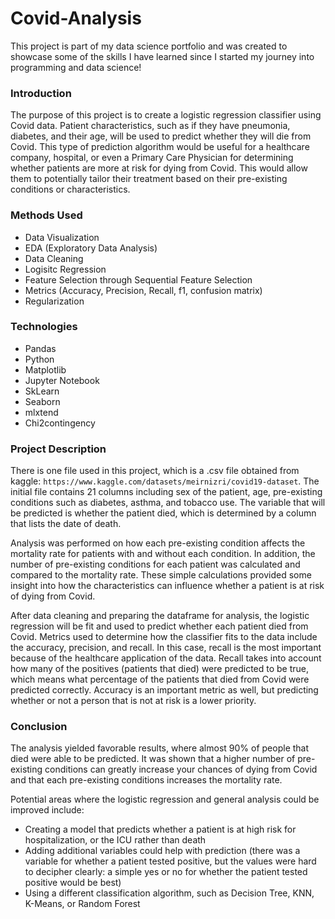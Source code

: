 # Covid-Analysis
This project is part of my data science portfolio and was created to showcase some of the skills I have learned since I started my journey into programming and data science!

### Introduction

The purpose of this project is to create a logistic regression classifier using Covid data. Patient characteristics, such as if they have pneumonia, diabetes, and their age, will be used to predict whether they will die from Covid. This type of prediction algorithm would be useful for a healthcare company, hospital, or even a Primary Care Physician for determining whether patients are more at risk for dying from Covid. This would allow them to potentially tailor their treatment based on their pre-existing conditions or characteristics.

### Methods Used
* Data Visualization
* EDA (Exploratory Data Analysis)
* Data Cleaning
* Logisitc Regression
* Feature Selection through Sequential Feature Selection
* Metrics (Accuracy, Precision, Recall, f1, confusion matrix)
* Regularization

### Technologies
* Pandas
* Python
* Matplotlib
* Jupyter Notebook
* SkLearn
* Seaborn
* mlxtend
* Chi2contingency

### Project Description
There is one file used in this project, which is a .csv file obtained from kaggle: `https://www.kaggle.com/datasets/meirnizri/covid19-dataset`. The initial file contains 21 columns including sex of the patient, age, pre-existing conditions such as diabetes, asthma, and tobacco use. The variable that will be predicted is whether the patient died, which is determined by a column that lists the date of death. 

Analysis was performed on how each pre-existing condition affects the mortality rate for patients with and without each condition. In addition, the number of pre-existing conditions for each patient was calculated and compared to the mortality rate. These simple calculations provided some insight into how the characteristics can influence whether a patient is at risk of dying from Covid.

After data cleaning and preparing the dataframe for analysis, the logistic regression will be fit and used to predict whether each patient died from Covid. Metrics used to determine how the classifier fits to the data include the accuracy, precision, and recall. In this case, recall is the most important because of the healthcare application of the data. Recall takes into account how many of the positives (patients that died) were predicted to be true, which means what percentage of the patients that died from Covid were predicted correctly. Accuracy is an important metric as well, but predicting whether or not a person that is not at risk is a lower priority.

### Conclusion

The analysis yielded favorable results, where almost 90% of people that died were able to be predicted.
It was shown that a higher number of pre-existing conditions can greatly increase your chances of dying from Covid and that each pre-existing conditions increases the mortality rate.

Potential areas where the logistic regression and general analysis could be improved include:

- Creating a model that predicts whether a patient is at high risk for hospitalization, or the ICU rather than death
- Adding additional variables could help with prediction (there was a variable for whether a patient tested positive, but the values were hard to decipher clearly: a simple yes or no for whether the patient tested positive would be best)
- Using a different classification algorithm, such as Decision Tree, KNN, K-Means, or Random Forest

